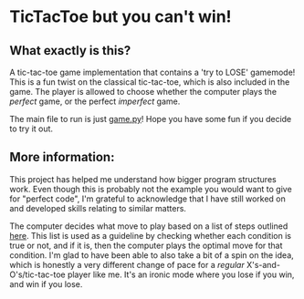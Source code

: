 # TicTacToe but you can't win!

## What exactly is this?

A tic-tac-toe game implementation that contains a 'try to LOSE' gamemode!
This is a fun twist on the classical tic-tac-toe, which is also included in the game. The player is allowed to choose whether the computer plays the _perfect_ game, or the perfect _imperfect_ game.

The main file to run is just [game.py](./game.py)! Hope you have some fun if you decide to try it out.

## More information:

This project has helped me understand how bigger program structures work. Even though this is probably not the example you would want to give for "perfect code", I'm grateful to acknowledge that I have still worked on and developed skills relating to similar matters.

The computer decides what move to play based on a list of steps outlined [here](https://en.wikipedia.org/wiki/Tic-tac-toe#Strategy). This list is used as a guideline by checking whether each condition is true or not, and if it is, then the computer plays the optimal move for that condition. I'm glad to have been able to also take a bit of a spin on the idea, which is honestly a very different change of pace for a _regular_ X's-and-O's/tic-tac-toe player like me. It's an ironic mode where you lose if you win, and win if you lose.